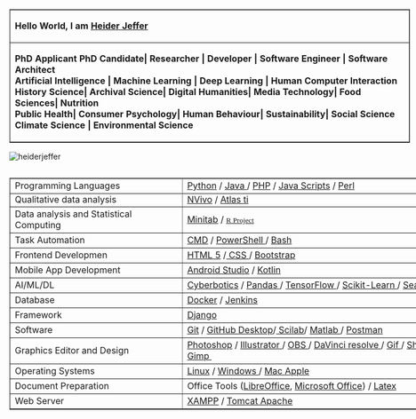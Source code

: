 <body>
<table border="1" cellpadding="0" cellspacing="0" style="width:721px;" width="721">
	<tbody>
		<tr>
			<td style="width:719px;">
			<p><strong>Hello World, I am </strong><a href="https://github.com/HeiderJeffer"><strong>Heider Jeffer</strong></a></p>
			</td>
		</tr>
		<tr>
			<td style="height:32px;">
			<p><strong> PhD Applicant PhD Candidate| Researcher | Developer | Software Engineer | Software Architect<br />
			Artificial Intelligence | Machine Learning | Deep Learning | Human Computer Interaction<br />
			History Science| Archival Science| Digital Humanities| Media Technology| Food Sciences| Nutrition<br />
			Public Health| Consumer Psychology| Human Behaviour| Sustainability| Social Science<br />
			Climate Science | Environmental Science</strong></p>
			</td>
		</tr>
	</tbody>
</table>

<p style="text-align: justify;"><img alt="heiderjeffer" src="https://komarev.com/ghpvc/?username=heiderjeffer&amp;label=Profile%20views&amp;color=0e75b6&amp;style=flat" />&nbsp;</p>

<table align="left" border="1" cellpadding="1" cellspacing="1" style="width: 980px;">
	<tbody>
		<tr>
			<td><span class="marker">Programming Languages</span></td>
			<td><span class="marker"><a href="https://www.python.org/">Python</a> / <a href="https://www.eclipse.org/">Java </a>/ <a href="https://www.phpmyadmin.net/">PHP</a> / </span><a href="https://www.w3schools.com/js/">Java Scripts</a><span class="marker"> / <a href="https://www.perl.org/">Perl</a></span></td>
		</tr>
		<tr>
			<td><span style="line-height: 107%;">Qualitative data analysis</span></td>
			<td><span style="line-height: 107%;"><a href="https://lumivero.com/products/nvivo/">NVivo</a> / <a href="https://atlasti.com/">Atlas ti</a></span></td>
		</tr>
		<tr>
			<td>Data analysis and Statistical Computing</td>
			<td><font color="#000000"><a href="https://www.minitab.com/en-us/">Minitab</a>&nbsp;</font>/&nbsp;<span style="font-size: 10pt; line-height: 107%; font-family: Georgia, serif;"><a href="https://www.r-project.org/">R Project</a></span><font color="#000000">&nbsp;</font></td>
		</tr>
		<tr>
			<td><span class="marker">Task Automation</span></td>
			<td><span class="marker"><a href="https://learn.microsoft.com/en-us/windows-server/administration/windows-commands/cmd">CMD</a> / <a href="https://learn.microsoft.com/en-us/powershell/scripting/install/installing-powershell-on-windows?view=powershell-7.3">PowerShell </a>/ <a href="https://www.gnu.org/software/bash/">Bash</a></span></td>
		</tr>
		<tr>
			<td><span class="marker">Frontend Developmen</span></td>
			<td><span class="marker"><a href="https://www.w3schools.com/html/">HTML 5</a> /<a href="https://www.w3schools.com/css/"> CSS </a>/ <a href="https://getbootstrap.com/">Bootstrap</a></span></td>
		</tr>
		<tr>
			<td><span class="marker">Mobile App Development</span></td>
			<td><span class="marker"><a href="https://developer.android.com/studio">Android Studio</a> / <a href="https://kotlinlang.org/">Kotlin</a></span></td>
		</tr>
		<tr>
			<td><span class="marker">AI/ML/DL</span></td>
			<td><span class="marker"><a href="https://cyberbotics.com/">Cyberbotics</a> / <a href="https://pandas.pydata.org/">Pandas </a>/ <a href="https://www.tensorflow.org/">TensorFlow </a>/ <a href="https://scikit-learn.org/stable/">Scikit-Learn </a>/ <a href="https://seaborn.pydata.org/">Seaborn </a>/<a href="https://opencv.org/"> OpenCV </a>/ <a href="https://pytorch.org/">PyTorch</a></span></td>
		</tr>
		<tr>
			<td><span class="marker">Database</span></td>
			<td><span class="marker"><a href="https://www.docker.com/">Docker</a> / <a href="https://www.jenkins.io/">Jenkins</a></span></td>
		</tr>
		<tr>
			<td><span class="marker">Framework</span></td>
			<td><span style="line-height: 107%;"><a href="https://www.djangoproject.com/">Django</a></span></td>
		</tr>
		<tr>
			<td><span class="marker">Software</span></td>
			<td><span class="marker"><a href="https://git-scm.com/">Git</a> /&nbsp;</span><a href="https://desktop.github.com/">GitHub Desktop</a><span class="marker">/<a href="https://www.scilab.org/"> Scilab</a>/ <a href="https://www.mathworks.com/products/matlab.html">Matlab </a>/ <a href="https://www.postman.com/">Postman</a></span></td>
		</tr>
		<tr>
			<td><span class="marker">Graphics Editor and Design</span></td>
			<td><span class="marker"><a href="https://www.adobe.com/products/photoshop.html">Photoshop</a> /&nbsp;</span><a href="https://www.adobe.com/products/illustrator.html#:~:text=Adobe%20Illustrator%20is%20the%20industry,for%20Patterns%20or%20Global%20Edits.">Illustrator&nbsp;</a><span class="marker">/ <a href="https://obsproject.com/">OBS </a>/ <a href="https://www.blackmagicdesign.com/products/davinciresolve">DaVinci resolve </a>/ <a href="https://ezgif.com/maker">Gif </a>/ <a href="https://shotcut.org/">Shotcut </a>/ <a href="https://www.blender.org/">Blender </a>/ <a href="https://kdenlive.org/en/">Kdenlive </a>/ <a href="https://www.gimp.org/">Gimp&nbsp;</a></span></td>
		</tr>
		<tr>
			<td><span class="marker">Operating Systems</span></td>
			<td><span class="marker"><a href="https://www.kernel.org/">Linux</a> / <a href="https://www.microsoft.com/en-us/windows">Windows </a>/ <a href="https://support.apple.com/guide/mac-help/welcome/mac">Mac Apple</a></span></td>
		</tr>
		<tr>
			<td><span class="marker">Document Preparation</span></td>
			<td><span class="marker">Office Tools (<a href="https://www.libreoffice.org/">LibreOffice</a>, <a href="https://www.office.com/">Microsoft Office</a>) / <a href="https://www.overleaf.com/">Latex</a></span></td>
		</tr>
		<tr>
			<td><span class="marker">Web Server</span></td>
			<td><span class="marker"><a href="https://www.apachefriends.org/">XAMPP</a> /&nbsp;</span><a href="https://tomcat.apache.org/">Tomcat Apache</a></td>
		</tr>
	</tbody>
</table>
<!--
### Programming Languages
Python / Java / PHP / Java Scrips / Perl
### Task Automation
CMD / PowerShell / Bash
### Frontend Development
HTML 5 / CSS / Bootstrap
### Mobile App Development
Android Studio / Kotlin
### AI/ML/DL
Cyberbotics / Pandas / TensorFlow / Scikit-Learn / Seaborn / OpenCV / PyTorch
### Database
Docker / Jenkins
### Framework
Django
### Software
Git / Scilab / Matlab / Postman
### Graphics Editor and Design
Adobe Photoshop / OBS / DaVinci resolve / Gif / Shotcut / Blender / Kdenlive / Gimp / kdenlive / Adobe Illustrator
### Operating Systems
Linux / Windows / Mac Apple
### Document Preparation
Office Tools (LibreOffice, Microsoft Office) / Latex
### Web Server
XAMPP / Tomcat Appache



<img align="right" alt="Coding" width="200"  data-cke-saved-src="https://im4.ezgif.com/tmp/ezgif-4-1e0a8a5b10.webp" src="https://im4.ezgif.com/tmp/ezgif-4-1e0a8a5b10.webp">
<body>

  ### Programming Languages
<a  data-cke-saved-href="https://www.python.org" href="https://www.python.org" rel="noreferrer" target="_blank"><img alt="python" height="40"  data-cke-saved-src="https://raw.githubusercontent.com/devicons/devicon/master/icons/python/python-original.svg" src="https://raw.githubusercontent.com/devicons/devicon/master/icons/python/python-original.svg" width="40" /></a>&nbsp;<a  data-cke-saved-href="https://www.java.com" href="https://www.java.com" rel="noreferrer" target="_blank"><img alt="java" height="40"  data-cke-saved-src="https://raw.githubusercontent.com/devicons/devicon/master/icons/java/java-original.svg" src="https://raw.githubusercontent.com/devicons/devicon/master/icons/java/java-original.svg" width="40" /></a>&nbsp;<a  data-cke-saved-href="https://developer.mozilla.org/en-US/docs/Web/JavaScript" href="https://developer.mozilla.org/en-US/docs/Web/JavaScript" rel="noreferrer" target="_blank"><img alt="javascript" height="40"  data-cke-saved-src="https://raw.githubusercontent.com/devicons/devicon/master/icons/javascript/javascript-original.svg" src="https://raw.githubusercontent.com/devicons/devicon/master/icons/javascript/javascript-original.svg" width="40" /></a>&nbsp;<a  data-cke-saved-href="https://www.php.net" href="https://www.php.net" rel="noreferrer" target="_blank"><img alt="php"  data-cke-saved-src="https://raw.githubusercontent.com/devicons/devicon/master/icons/php/php-original.svg" src="https://raw.githubusercontent.com/devicons/devicon/master/icons/php/php-original.svg" style="width: 40px; height: 40px;" /></a>&nbsp;<a  data-cke-saved-href="https://www.perl.org/" href="https://www.perl.org/"><img  data-cke-saved-src="https://bluemarkacademy.com/wp-content/uploads/2021/01/perl.jpg" src="https://bluemarkacademy.com/wp-content/uploads/2021/01/perl.jpg" style="width: 30px; height: 30px;" /></a> 


### Task Automation
<a  data-cke-saved-href="https://www.gnu.org/software/bash/" href="https://www.gnu.org/software/bash/"><img  data-cke-saved-src="https://orion42.net/wp-content/uploads/2019/10/full_colored_dark_green42-428x400.png" src="https://orion42.net/wp-content/uploads/2019/10/full_colored_dark_green42-428x400.png" style="width: 40px; height: 40px;" /></a>&nbsp;<a  data-cke-saved-href="https://learn.microsoft.com/en-us/windows-server/administration/windows-commands/powershell" href="https://learn.microsoft.com/en-us/windows-server/administration/windows-commands/powershell"><img alt="CDN media"  data-cke-saved-src="https://i.redd.it/cvt4kgax95071.png" src="https://i.redd.it/cvt4kgax95071.png" style="width: 40px; height: 40px;" /></a>&nbsp;<a  data-cke-saved-href="https://github.com/microsoft/terminal" href="https://github.com/microsoft/terminal"><img  data-cke-saved-src="https://upload.wikimedia.org/wikipedia/commons/thumb/5/51/Windows_Terminal_logo.svg/1280px-Windows_Terminal_logo.svg.png" src="https://upload.wikimedia.org/wikipedia/commons/thumb/5/51/Windows_Terminal_logo.svg/1280px-Windows_Terminal_logo.svg.png" style="width: 40px; height: 40px;" /></a>

### Frontend Development
<a  data-cke-saved-href="https://www.w3.org/html/" href="https://www.w3.org/html/" rel="noreferrer" target="_blank"><img alt="html5" height="40"  data-cke-saved-src="https://raw.githubusercontent.com/devicons/devicon/master/icons/html5/html5-original-wordmark.svg" src="https://raw.githubusercontent.com/devicons/devicon/master/icons/html5/html5-original-wordmark.svg" width="40" /></a>&nbsp;<a  data-cke-saved-href="https://www.w3schools.com/css/" href="https://www.w3schools.com/css/" rel="noreferrer" target="_blank"><img alt="css3" height="40"  data-cke-saved-src="https://raw.githubusercontent.com/devicons/devicon/master/icons/css3/css3-original-wordmark.svg" src="https://raw.githubusercontent.com/devicons/devicon/master/icons/css3/css3-original-wordmark.svg" width="40" /></a>&nbsp;<a  data-cke-saved-href="https://getbootstrap.com" href="https://getbootstrap.com" rel="noreferrer" target="_blank"><img alt="bootstrap"  data-cke-saved-src="https://raw.githubusercontent.com/devicons/devicon/master/icons/bootstrap/bootstrap-plain-wordmark.svg" src="https://raw.githubusercontent.com/devicons/devicon/master/icons/bootstrap/bootstrap-plain-wordmark.svg" style="width: 40px; height: 40px;" /></a> 

### Mobile App Development
<a  data-cke-saved-href="https://developer.android.com" href="https://developer.android.com" rel="noreferrer" target="_blank"><img alt="android" height="40"  data-cke-saved-src="https://raw.githubusercontent.com/devicons/devicon/master/icons/android/android-original-wordmark.svg" src="https://raw.githubusercontent.com/devicons/devicon/master/icons/android/android-original-wordmark.svg" width="40" /></a>&nbsp;<a  data-cke-saved-href="https://kotlinlang.org" href="https://kotlinlang.org" rel="noreferrer" target="_blank"><img alt="kotlin" height="40"  data-cke-saved-src="https://www.vectorlogo.zone/logos/kotlinlang/kotlinlang-icon.svg" src="https://www.vectorlogo.zone/logos/kotlinlang/kotlinlang-icon.svg" width="40" /></a> 

### AI/ML/DL
<p><a  data-cke-saved-href="https://cyberbotics.com/" href="https://cyberbotics.com/" target="_blank"><img id="we"  data-cke-saved-src="https://cyberbotics.com/assets/images/webots.png" src="https://cyberbotics.com/assets/images/webots.png" style="height: 40px; width: 40px;" /></a>&nbsp; 
<a  data-cke-saved-href="https://www.tensorflow.org" href="https://www.tensorflow.org" rel="noreferrer" target="_blank"><img alt="tensorflow" height="40"  data-cke-saved-src="https://www.vectorlogo.zone/logos/tensorflow/tensorflow-icon.svg" src="https://www.vectorlogo.zone/logos/tensorflow/tensorflow-icon.svg" width="40" /></a>&nbsp;<a  data-cke-saved-href="https://scikit-learn.org/" href="https://scikit-learn.org/" rel="noreferrer" target="_blank"><img alt="scikit_learn" height="40"  data-cke-saved-src="https://upload.wikimedia.org/wikipedia/commons/0/05/Scikit_learn_logo_small.svg" src="https://upload.wikimedia.org/wikipedia/commons/0/05/Scikit_learn_logo_small.svg" width="40" /></a>&nbsp;<a  data-cke-saved-href="https://opencv.org/" href="https://opencv.org/" rel="noreferrer" target="_blank"><img alt="opencv" height="40"  data-cke-saved-src="https://www.vectorlogo.zone/logos/opencv/opencv-icon.svg" src="https://www.vectorlogo.zone/logos/opencv/opencv-icon.svg" width="40" /></a>&nbsp;<a  data-cke-saved-href="https://pytorch.org/" href="https://pytorch.org/" rel="noreferrer" target="_blank"><img alt="pytorch" height="40"  data-cke-saved-src="https://www.vectorlogo.zone/logos/pytorch/pytorch-icon.svg" src="https://www.vectorlogo.zone/logos/pytorch/pytorch-icon.svg" width="40" /></a>&nbsp;<a  data-cke-saved-href="https://pandas.pydata.org/" href="https://pandas.pydata.org/" rel="noreferrer" target="_blank"><img alt="pandas" height="40"  data-cke-saved-src="https://raw.githubusercontent.com/devicons/devicon/2ae2a900d2f041da66e950e4d48052658d850630/icons/pandas/pandas-original.svg" src="https://raw.githubusercontent.com/devicons/devicon/2ae2a900d2f041da66e950e4d48052658d850630/icons/pandas/pandas-original.svg" width="40" /></a>&nbsp;<a  data-cke-saved-href="https://seaborn.pydata.org/" href="https://seaborn.pydata.org/" rel="noreferrer" target="_blank"><img alt="seaborn" height="40"  data-cke-saved-src="https://seaborn.pydata.org/_images/logo-mark-lightbg.svg" src="https://seaborn.pydata.org/_images/logo-mark-lightbg.svg" width="40" /></a>

### Database
<a  data-cke-saved-href="https://www.mysql.com/" href="https://www.mysql.com/" rel="noreferrer" target="_blank"><img alt="mysql" height="40"  data-cke-saved-src="https://raw.githubusercontent.com/devicons/devicon/master/icons/mysql/mysql-original-wordmark.svg" src="https://raw.githubusercontent.com/devicons/devicon/master/icons/mysql/mysql-original-wordmark.svg" width="40" /></a>&nbsp;<a  data-cke-saved-href="https://www.sqlite.org/" href="https://www.sqlite.org/" rel="noreferrer" target="_blank"><img alt="sqlite" height="40"  data-cke-saved-src="https://www.vectorlogo.zone/logos/sqlite/sqlite-icon.svg" src="https://www.vectorlogo.zone/logos/sqlite/sqlite-icon.svg" width="40" /></a>

### Devops
<a  data-cke-saved-href="https://www.docker.com/" href="https://www.docker.com/" rel="noreferrer" target="_blank"><img alt="docker" height="40"  data-cke-saved-src="https://raw.githubusercontent.com/devicons/devicon/master/icons/docker/docker-original-wordmark.svg" src="https://raw.githubusercontent.com/devicons/devicon/master/icons/docker/docker-original-wordmark.svg" width="40" /></a>&nbsp;<a  data-cke-saved-href="https://www.jenkins.io" href="https://www.jenkins.io" rel="noreferrer" target="_blank"><img alt="jenkins" height="40"  data-cke-saved-src="https://www.vectorlogo.zone/logos/jenkins/jenkins-icon.svg" src="https://www.vectorlogo.zone/logos/jenkins/jenkins-icon.svg" width="40" /></a> 
### Framework
<a  data-cke-saved-href="https://www.djangoproject.com/" href="https://www.djangoproject.com/" rel="noreferrer" target="_blank"><img alt="django" height="40"  data-cke-saved-src="https://cdn.worldvectorlogo.com/logos/django.svg" src="https://cdn.worldvectorlogo.com/logos/django.svg" width="40" /></a> 

### Graphics Editor
<a  data-cke-saved-href="https://www.photoshop.com/en" href="https://www.photoshop.com/en" rel="noreferrer" target="_blank"><img alt="photoshop" height="40"  data-cke-saved-src="https://raw.githubusercontent.com/devicons/devicon/master/icons/photoshop/photoshop-line.svg" src="https://raw.githubusercontent.com/devicons/devicon/master/icons/photoshop/photoshop-line.svg" width="40" /></a>&nbsp;<a  data-cke-saved-href="https://www.adobe.com/in/products/illustrator.html" href="https://www.adobe.com/in/products/illustrator.html" rel="noreferrer" target="_blank"><img alt="illustrator" height="40"  data-cke-saved-src="https://www.vectorlogo.zone/logos/adobe_illustrator/adobe_illustrator-icon.svg" src="https://www.vectorlogo.zone/logos/adobe_illustrator/adobe_illustrator-icon.svg" width="40" /></a>&nbsp;<a  data-cke-saved-href="https://www.adobe.com/products/xd.html" href="https://www.adobe.com/products/xd.html" rel="noreferrer" target="_blank"><img alt="xd"  data-cke-saved-src="https://cdn.worldvectorlogo.com/logos/adobe-xd.svg" src="https://cdn.worldvectorlogo.com/logos/adobe-xd.svg" style="width: 40px; height: 40px;" /></a>&nbsp;<a  data-cke-saved-href="https://www.blackmagicdesign.com/products/davinciresolve" href="https://www.blackmagicdesign.com/products/davinciresolve"><img alt="File:DaVinci Resolve 17 logo.svg"  data-cke-saved-src="https://upload.wikimedia.org/wikipedia/commons/thumb/9/90/DaVinci_Resolve_17_logo.svg/65px-DaVinci_Resolve_17_logo.svg.png?20211228192035" src="https://upload.wikimedia.org/wikipedia/commons/thumb/9/90/DaVinci_Resolve_17_logo.svg/65px-DaVinci_Resolve_17_logo.svg.png?20211228192035" style="height: 40px; width: 40px;" /></a>&nbsp;<a  data-cke-saved-href="https://www.blender.org/" href="https://www.blender.org/"><img alt="File:Blender logo no text.svg"  data-cke-saved-src="https://upload.wikimedia.org/wikipedia/commons/thumb/0/0c/Blender_logo_no_text.svg/512px-Blender_logo_no_text.svg.png?20210507122249" src="https://upload.wikimedia.org/wikipedia/commons/thumb/0/0c/Blender_logo_no_text.svg/512px-Blender_logo_no_text.svg.png?20210507122249" style="height: 40px; width: 40px;" /></a>

### Software
<a  data-cke-saved-href="https://www.mathworks.com/" href="https://www.mathworks.com/" rel="noreferrer" target="_blank"><img alt="matlab" height="40"  data-cke-saved-src="https://upload.wikimedia.org/wikipedia/commons/2/21/Matlab_Logo.png" src="https://upload.wikimedia.org/wikipedia/commons/2/21/Matlab_Logo.png" width="40" /></a>&nbsp;<a  data-cke-saved-href="https://git-scm.com/" href="https://git-scm.com/" rel="noreferrer" target="_blank"><img alt="git" height="40"  data-cke-saved-src="https://www.vectorlogo.zone/logos/git-scm/git-scm-icon.svg" src="https://www.vectorlogo.zone/logos/git-scm/git-scm-icon.svg" width="40" /></a>&nbsp;<a  data-cke-saved-href="https://postman.com" href="https://postman.com" rel="noreferrer" target="_blank"><img alt="postman" height="40"  data-cke-saved-src="https://www.vectorlogo.zone/logos/getpostman/getpostman-icon.svg" src="https://www.vectorlogo.zone/logos/getpostman/getpostman-icon.svg" width="40" /></a>&nbsp;<a  data-cke-saved-href="https://www.sketch.com/" href="https://www.sketch.com/" rel="noreferrer" target="_blank"><img alt="sketch" height="40"  data-cke-saved-src="https://www.vectorlogo.zone/logos/sketchapp/sketchapp-icon.svg" src="https://www.vectorlogo.zone/logos/sketchapp/sketchapp-icon.svg" width="40" /></a> 

### Operating Systems
<p><a  data-cke-saved-href="https://www.microsoft.com/en-us/windows" href="https://www.microsoft.com/en-us/windows"><img alt=""  data-cke-saved-src="https://upload.wikimedia.org/wikipedia/commons/thumb/0/0a/Unofficial_Windows_logo_variant_-_2002%E2%80%932012_%28Multicolored%29.svg/2321px-Unofficial_Windows_logo_variant_-_2002%E2%80%932012_%28Multicolored%29.svg.png" src="https://upload.wikimedia.org/wikipedia/commons/thumb/0/0a/Unofficial_Windows_logo_variant_-_2002%E2%80%932012_%28Multicolored%29.svg/2321px-Unofficial_Windows_logo_variant_-_2002%E2%80%932012_%28Multicolored%29.svg.png" style="width: 40px; height: 40px;" /></a>&nbsp;<a  data-cke-saved-href="https://www.linux.org/" href="https://www.linux.org/" rel="noreferrer" target="_blank"><img alt="linux" height="40"  data-cke-saved-src="https://raw.githubusercontent.com/devicons/devicon/master/icons/linux/linux-original.svg" src="https://raw.githubusercontent.com/devicons/devicon/master/icons/linux/linux-original.svg" width="40" /></a>&nbsp;<a  data-cke-saved-href="https://www.apple.com/" href="https://www.apple.com/"><img alt="m"  data-cke-saved-src="https://upload.wikimedia.org/wikipedia/commons/thumb/a/ab/Icon-Mac.svg/256px-Icon-Mac.svg.png" src="https://upload.wikimedia.org/wikipedia/commons/thumb/a/ab/Icon-Mac.svg/256px-Icon-Mac.svg.png" style="width: 40px; height: 40px;" /></a> 

  
  <p><img align="left"  data-cke-saved-src="https://github-readme-stats.vercel.app/api/top-langs?username=heiderjeffer&show_icons=true&locale=en&layout=compact" src="https://github-readme-stats.vercel.app/api/top-langs?username=heiderjeffer&show_icons=true&locale=en&layout=compact" alt="heiderjeffer" /></p>
<p>&nbsp;<img align="center"  data-cke-saved-src="https://github-readme-stats.vercel.app/api?username=heiderjeffer&show_icons=true&locale=en" src="https://github-readme-stats.vercel.app/api?username=heiderjeffer&show_icons=true&locale=en" alt="heiderjeffer" /></p>
<p><img align="center"  data-cke-saved-src="https://github-readme-streak-stats.herokuapp.com/?user=heiderjeffer&" src="https://github-readme-streak-stats.herokuapp.com/?user=heiderjeffer&" alt="heiderjeffer" /></p>
  
  
  
--></body>
